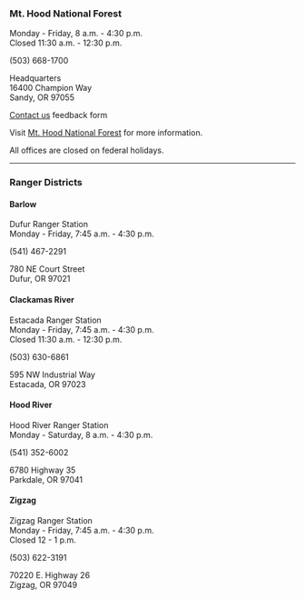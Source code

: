 
### Mt. Hood National Forest

Monday - Friday, 8 a.m. - 4:30 p.m.  
Closed 11:30 a.m. - 12:30 p.m.  

(503) 668-1700  

Headquarters  
16400 Champion Way  
Sandy, OR 97055  

[Contact us](https://www.fs.usda.gov/contactus/mthood/about-forest/contactus/) feedback form

Visit [Mt. Hood National Forest](https://www.fs.usda.gov/main/mthood) for more information.

All offices are closed on federal holidays.

* * *

### Ranger Districts

#### Barlow

Dufur Ranger Station  
Monday - Friday, 7:45 a.m. - 4:30 p.m.  

(541) 467-2291  

780 NE Court Street  
Dufur, OR 97021

#### Clackamas River

Estacada Ranger Station  
Monday - Friday, 7:45 a.m. - 4:30 p.m.  
Closed 11:30 a.m. - 12:30 p.m.  

(503) 630-6861  

595 NW Industrial Way  
Estacada, OR 97023

#### Hood River

Hood River Ranger Station  
Monday - Saturday, 8 a.m. - 4:30 p.m.  

(541) 352-6002  

6780 Highway 35  
Parkdale, OR 97041

#### Zigzag

Zigzag Ranger Station  
Monday - Friday, 7:45 a.m. - 4:30 p.m.  
Closed 12 - 1 p.m.  

(503) 622-3191  

70220 E. Highway 26  
Zigzag, OR 97049  
